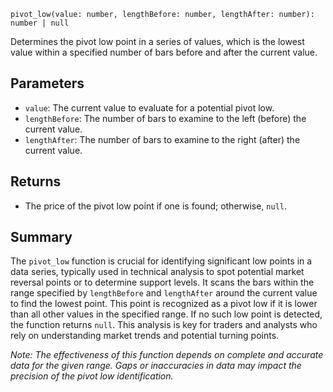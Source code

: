 `pivot_low(value: number, lengthBefore: number, lengthAfter: number): number | null`

Determines the pivot low point in a series of values, which is the lowest value within a specified number of bars before and after the current value.

## Parameters

- `value`: The current value to evaluate for a potential pivot low.
- `lengthBefore`: The number of bars to examine to the left (before) the current value.
- `lengthAfter`: The number of bars to examine to the right (after) the current value.

## Returns

- The price of the pivot low point if one is found; otherwise, `null`.

## Summary

The `pivot_low` function is crucial for identifying significant low points in a data series, typically used in technical analysis to spot potential market reversal points or to determine support levels. It scans the bars within the range specified by `lengthBefore` and `lengthAfter` around the current value to find the lowest point. This point is recognized as a pivot low if it is lower than all other values in the specified range. If no such low point is detected, the function returns `null`. This analysis is key for traders and analysts who rely on understanding market trends and potential turning points.

*Note: The effectiveness of this function depends on complete and accurate data for the given range. Gaps or inaccuracies in data may impact the precision of the pivot low identification.*
